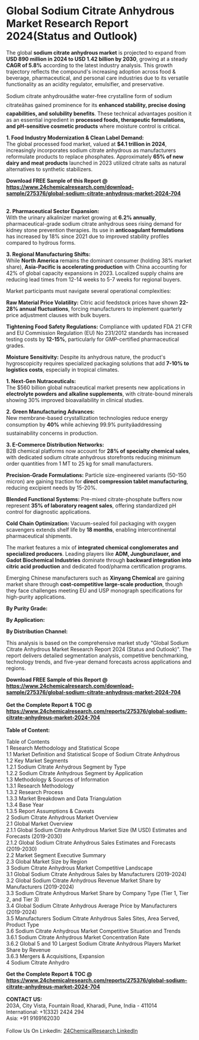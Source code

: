 <h1>Global Sodium Citrate Anhydrous Market Research Report 2024(Status and Outlook)</h1><p>The global <strong>sodium citrate anhydrous market</strong> is projected to expand from <strong>USD 890 million in 2024 to USD 1.42 billion by 2030</strong>, growing at a steady <strong>CAGR of 5.8%</strong> according to the latest industry analysis. This growth trajectory reflects the compound's increasing adoption across food &amp; beverage, pharmaceutical, and personal care industries due to its versatile functionality as an acidity regulator, emulsifier, and preservative.</p><p>Sodium citrate anhydrousâthe water-free crystalline form of sodium citrateâhas gained prominence for its <strong>enhanced stability, precise dosing capabilities, and solubility benefits</strong>. These technical advantages position it as an essential ingredient in <strong>processed foods, therapeutic formulations, and pH-sensitive cosmetic products</strong> where moisture control is critical.</p><p><strong>1. Food Industry Modernization &amp; Clean Label Demand:</strong><br>
The global processed food market, valued at <strong>$4.1 trillion in 2024</strong>, increasingly incorporates sodium citrate anhydrous as manufacturers reformulate products to replace phosphates. Approximately <strong>65% of new dairy and meat products</strong> launched in 2023 utilized citrate salts as natural alternatives to synthetic stabilizers.</p><div><b>Download FREE Sample of this Report @ 
            <a href="https://www.24chemicalresearch.com/download-sample/275376/global-sodium-citrate-anhydrous-market-2024-704">
            https://www.24chemicalresearch.com/download-sample/275376/global-sodium-citrate-anhydrous-market-2024-704</a></b></div><br><p><strong>2. Pharmaceutical Sector Expansion:</strong><br>
With the urinary alkalinizer market growing at <strong>6.2% annually</strong>, pharmaceutical-grade sodium citrate anhydrous sees rising demand for kidney stone prevention therapies. Its use in <strong>anticoagulant formulations</strong> has increased by 18% since 2021 due to improved stability profiles compared to hydrous forms.</p><p><strong>3. Regional Manufacturing Shifts:</strong><br>
While <strong>North America</strong> remains the dominant consumer (holding 38% market share), <strong>Asia-Pacific is accelerating production</strong> with China accounting for 42% of global capacity expansions in 2023. Localized supply chains are reducing lead times from 12-14 weeks to 5-7 weeks for regional buyers.</p><p>Market participants must navigate several operational complexities:</p><p><strong>Raw Material Price Volatility:</strong> Citric acid feedstock prices have shown <strong>22-28% annual fluctuations</strong>, forcing manufacturers to implement quarterly price adjustment clauses with bulk buyers.</p><p><strong>Tightening Food Safety Regulations:</strong> Compliance with updated FDA 21 CFR and EU Commission Regulation (EU) No 231/2012 standards has increased testing costs by <strong>12-15%</strong>, particularly for GMP-certified pharmaceutical grades.</p><p><strong>Moisture Sensitivity:</strong> Despite its anhydrous nature, the product's hygroscopicity requires specialized packaging solutions that add <strong>7-10% to logistics costs</strong>, especially in tropical climates.</p><p><strong>1. Next-Gen Nutraceuticals:</strong><br>
The $560 billion global nutraceutical market presents new applications in <strong>electrolyte powders and alkaline supplements</strong>, with citrate-bound minerals showing 30% improved bioavailability in clinical studies.</p><p><strong>2. Green Manufacturing Advances:</strong><br>
New membrane-based crystallization technologies reduce energy consumption by <strong>40%</strong> while achieving 99.9% purityâaddressing sustainability concerns in production.</p><p><strong>3. E-Commerce Distribution Networks:</strong><br>
B2B chemical platforms now account for <strong>28% of specialty chemical sales</strong>, with dedicated sodium citrate anhydrous storefronts reducing minimum order quantities from 1 MT to 25 kg for small manufacturers.</p><p><strong>Precision-Grade Formulations:</strong> Particle size-engineered variants (50-150 micron) are gaining traction for <strong>direct compression tablet manufacturing</strong>, reducing excipient needs by 15-20%.</p><p><strong>Blended Functional Systems:</strong> Pre-mixed citrate-phosphate buffers now represent <strong>35% of laboratory reagent sales</strong>, offering standardized pH control for diagnostic applications.</p><p><strong>Cold Chain Optimization:</strong> Vacuum-sealed foil packaging with oxygen scavengers extends shelf life by <strong>18 months</strong>, enabling intercontinental pharmaceutical shipments.</p><p>The market features a mix of <strong>integrated chemical conglomerates and specialized producers</strong>. Leading players like <strong>ADM, Jungbunzlauer, and Gadot Biochemical Industries</strong> dominate through <strong>backward integration into citric acid production</strong> and dedicated food/pharma certification programs.</p><p>Emerging Chinese manufacturers such as <strong>Xinyang Chemical</strong> are gaining market share through <strong>cost-competitive large-scale production</strong>, though they face challenges meeting EU and USP monograph specifications for high-purity applications.</p><p><strong>By Purity Grade:</strong></p><p><strong>By Application:</strong></p><p><strong>By Distribution Channel:</strong></p><p>This analysis is based on the comprehensive market study "Global Sodium Citrate Anhydrous Market Research Report 2024 (Status and Outlook)". The report delivers detailed segmentation analysis, competitive benchmarking, technology trends, and five-year demand forecasts across applications and regions.</p><div><b>Download FREE Sample of this Report @ 
            <a href="https://www.24chemicalresearch.com/download-sample/275376/global-sodium-citrate-anhydrous-market-2024-704">
            https://www.24chemicalresearch.com/download-sample/275376/global-sodium-citrate-anhydrous-market-2024-704</a></b></div><br><div><b>Get the Complete Report & TOC @ 
            <a href="https://www.24chemicalresearch.com/reports/275376/global-sodium-citrate-anhydrous-market-2024-704">
            https://www.24chemicalresearch.com/reports/275376/global-sodium-citrate-anhydrous-market-2024-704</a></b></div><br>
            <b>Table of Content:</b><p>Table of Contents<br />
1 Research Methodology and Statistical Scope<br />
1.1 Market Definition and Statistical Scope of Sodium Citrate Anhydrous<br />
1.2 Key Market Segments<br />
1.2.1 Sodium Citrate Anhydrous Segment by Type<br />
1.2.2 Sodium Citrate Anhydrous Segment by Application<br />
1.3 Methodology & Sources of Information<br />
1.3.1 Research Methodology<br />
1.3.2 Research Process<br />
1.3.3 Market Breakdown and Data Triangulation<br />
1.3.4 Base Year<br />
1.3.5 Report Assumptions & Caveats<br />
2 Sodium Citrate Anhydrous Market Overview<br />
2.1 Global Market Overview<br />
2.1.1 Global Sodium Citrate Anhydrous Market Size (M USD) Estimates and Forecasts (2019-2030)<br />
2.1.2 Global Sodium Citrate Anhydrous Sales Estimates and Forecasts (2019-2030)<br />
2.2 Market Segment Executive Summary<br />
2.3 Global Market Size by Region<br />
3 Sodium Citrate Anhydrous Market Competitive Landscape<br />
3.1 Global Sodium Citrate Anhydrous Sales by Manufacturers (2019-2024)<br />
3.2 Global Sodium Citrate Anhydrous Revenue Market Share by Manufacturers (2019-2024)<br />
3.3 Sodium Citrate Anhydrous Market Share by Company Type (Tier 1, Tier 2, and Tier 3)<br />
3.4 Global Sodium Citrate Anhydrous Average Price by Manufacturers (2019-2024)<br />
3.5 Manufacturers Sodium Citrate Anhydrous Sales Sites, Area Served, Product Type<br />
3.6 Sodium Citrate Anhydrous Market Competitive Situation and Trends<br />
3.6.1 Sodium Citrate Anhydrous Market Concentration Rate<br />
3.6.2 Global 5 and 10 Largest Sodium Citrate Anhydrous Players Market Share by Revenue<br />
3.6.3 Mergers & Acquisitions, Expansion<br />
4 Sodium Citrate Anhydro</p><div><b>Get the Complete Report & TOC @ 
            <a href="https://www.24chemicalresearch.com/reports/275376/global-sodium-citrate-anhydrous-market-2024-704">
            https://www.24chemicalresearch.com/reports/275376/global-sodium-citrate-anhydrous-market-2024-704</a></b></div><br><b>CONTACT US:</b><br>
            203A, City Vista, Fountain Road, Kharadi, Pune, India - 411014<br>
            International: +1(332) 2424 294<br>
            Asia: +91 9169162030 <br><br>
            Follow Us On LinkedIn: <a href="https://www.linkedin.com/company/24chemicalresearch/">24ChemicalResearch LinkedIn</a>